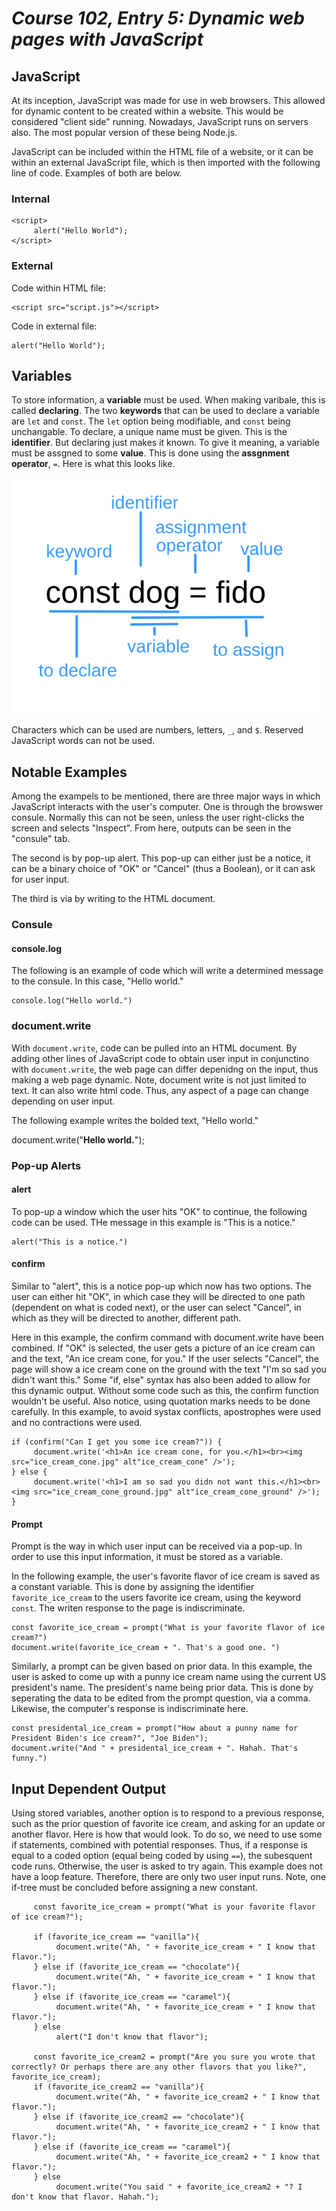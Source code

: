 # *Course 102, Entry 5: Dynamic web pages with JavaScript*

## JavaScript

At its inception, JavaScript was made for use in web browsers. This allowed for dynamic content to be created within a website. This would be considered "client side" running. Nowadays, JavaScript runs on servers also. The most popular version of these being Node.js.

JavaScript can be included within the HTML file of a website, or it can be within an external JavaScript file, which is then imported with the following line of code. Examples of both are below.

### Internal

```
<script>
     alert("Hello World");
</script>
```

### External

Code within HTML file:

```
<script src="script.js"></script>
```

Code in external file:

```
alert("Hello World");

```

## Variables

To store information, a **variable** must be used. When making varibale, this is called **declaring**. The two **keywords** that can be used to declare a variable are `let` and `const`. The `let` option being modifiable, and `const` being unchangable. To declare, a unique name must be given. This is the **identifier**. But declaring just makes it known. To give it meaning, a variable must be assgned to some **value**. This is done using the **assgnment operator**, `=`. Here is what this looks like.

![variables_components](variables_components.png)



Characters which can be used are numbers, letters, `_`, and `$`. Reserved JavaScript words can not be used. 




## Notable Examples

Among the exampels to be mentioned, there are three major ways in which JavaScript interacts with the user's computer. One is through the browswer consule. Normally this can not be seen, unless the user right-clicks the screen and selects "Inspect". From here, outputs can be seen in the "consule" tab. 

The second is by pop-up alert. This pop-up can either just be a notice, it can be a binary choice of "OK" or "Cancel" (thus a Boolean), or it can ask for user input.

The third is via by writing to the HTML document.

### Consule

#### console.log 

The following is an example of code which will write a determined message to the consule. In this case, "Hello world."

```
console.log("Hello world.")

```

### document.write

With `document.write`, code can be pulled into an HTML document. By adding other lines of JavaScript code to obtain user input in conjunctino with `document.write`, the web page can differ depenidng on the input, thus making a web page dynamic. Note, document write is not just limited to text. It can also write html code. Thus, any aspect of a page can change depending on user input.

The following example writes the bolded text, "Hello world."

document.write("<b>Hello world.</b>");

### Pop-up Alerts

#### alert

To pop-up a window which the user hits "OK" to continue, the following code can be used. THe message in this example is "This is a notice."

```
alert("This is a notice.")
```

#### confirm

Similar to "alert", this is a notice pop-up which now has two options. The user can either hit "OK", in which case they will be directed to one path (dependent on what is coded next), or the user can select "Cancel", in which as they will be directed to another, different path.

Here in this example, the confirm command with document.write have been combined. If "OK" is selected, the user gets a picture of an ice cream can and the text, "An ice cream cone, for you." If the user selects "Cancel", the page will show a ice cream cone on the ground with the text "I'm so sad you didn't want this." Some "if, else" syntax has also been added to allow for this dynamic output. Without some code such as this, the confirm function wouldn't be useful. Also notice, using quotation marks needs to be done carefully. In this example, to avoid systax conflicts, apostrophes were used and no contractions were used.

```
if (confirm("Can I get you some ice cream?")) {
     document.write('<h1>An ice cream cone, for you.</h1><br><img src="ice_cream_cone.jpg" alt"ice_cream_cone" />');
} else {
     document.write('<h1>I am so sad you didn not want this.</h1><br><img src="ice_cream_cone_ground.jpg" alt"ice_cream_cone_ground" />');
}
```

#### Prompt

Prompt is the way in which user input can be received via a pop-up. In order to use this input information, it must be stored as a variable.

In the following example, the user's favorite flavor of ice cream is saved as a constant variable. This is done by assigning the identifier `favorite_ice_cream` to the users favorite ice cream, using the keyword `const`. The writen response to the page is indiscriminate.

```
const favorite_ice_cream = prompt("What is your favorite flavor of ice cream?")
document.write(favorite_ice_cream + ". That's a good one. ")

```

Similarly, a prompt can be given based on prior data. In this example, the user is asked to come up with a punny ice cream name using the current US president's name. The president's name being prior data. This is done by seperating the data to be edited from the prompt question, via a comma. Likewise, the computer's response is indiscriminate here.

```
const presidental_ice_cream = prompt("How about a punny name for President Biden's ice cream?", "Joe Biden");
document.write("And " + presidental_ice_cream + ". Hahah. That's funny.")
```

## Input Dependent Output

Using stored variables, another option is to respond to a previous response, such as the prior question of favorite ice cream, and asking for an update or another flavor. Here is how that would look. To do so, we need to use some if statements, combined with potential responses. Thus, if a response is equal to a coded option (equal being coded by using `==`), the subesquent code runs. Otherwise, the user is asked to try again. This example does not have a loop feature. Therefore, there are only two user input runs. Note, one if-tree must be concluded before assigning a new constant.

```
     const favorite_ice_cream = prompt("What is your favorite flavor of ice cream?");

     if (favorite_ice_cream == "vanilla"){
          document.write("Ah, " + favorite_ice_cream + " I know that flavor.");
     } else if (favorite_ice_cream == "chocolate"){
          document.write("Ah, " + favorite_ice_cream + " I know that flavor.");
     } else if (favorite_ice_cream == "caramel"){
          document.write("Ah, " + favorite_ice_cream + " I know that flavor.");
     } else 
          alert("I don't know that flavor");

     const favorite_ice_cream2 = prompt("Are you sure you wrote that correctly? Or perhaps there are any other flavors that you like?", favorite_ice_cream);
     if (favorite_ice_cream2 == "vanilla"){
          document.write("Ah, " + favorite_ice_cream2 + " I know that flavor.");
     } else if (favorite_ice_cream2 == "chocolate"){
          document.write("Ah, " + favorite_ice_cream2 + " I know that flavor.");
     } else if (favorite_ice_cream == "caramel"){
          document.write("Ah, " + favorite_ice_cream2 + " I know that flavor.");
     } else 
          document.write("You said " + favorite_ice_cream2 + "? I don't know that flavor. Hahah.");
```
